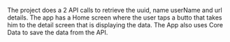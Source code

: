 The project does a 2 API calls  to retrieve the uuid, name userName and  url details.
The app has a Home screen where the user taps a butto that takes him to the detail screen that is displaying the data.
The App also uses Core Data to save the data from the API.
